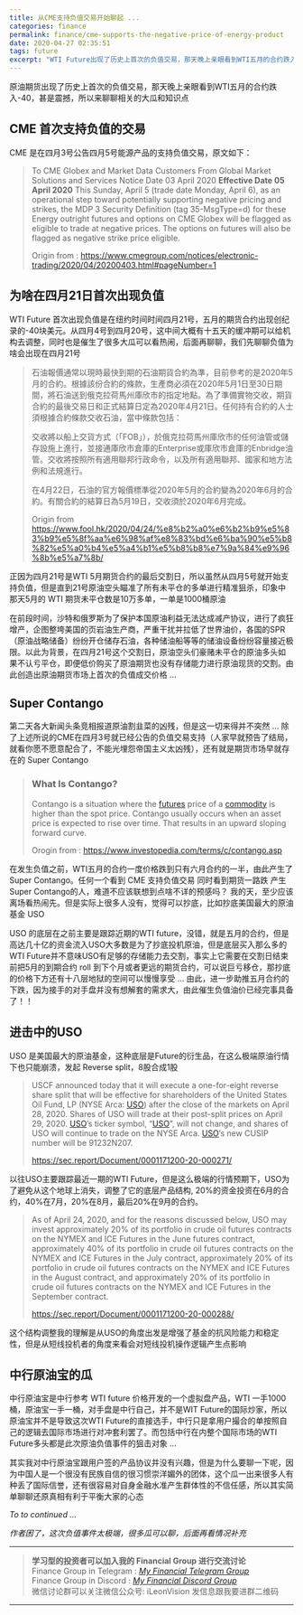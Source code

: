 ```yaml
---
title: 从CME支持负值交易开始聊起 ...
categories: finance
permalink: finance/cme-supports-the-negative-price-of-energy-product
date: 2020-04-27 02:35:51
tags: future
excerpt: "WTI Future出现了历史上首次的负值交易，那天晚上亲眼看到WTI五月的合约跌入-40，甚是震撼，所以来聊聊相关的大瓜和知识点"
---
```




原油期货出现了历史上首次的负值交易，那天晚上亲眼看到WTI五月的合约跌入-40，甚是震撼，所以来聊聊相关的大瓜和知识点



## CME 首次支持负值的交易

CME 是在四月3号公告四月5号能源产品的支持负值交易，原文如下：

> To CME Globex and Market Data Customers
> From Global Market Solutions and Services
> Notice Date 03 April 2020
> **Effective Date 05 April 2020**
> This Sunday, April 5 (trade date Monday, April 6), as an operational step toward potentially supporting negative pricing and strikes, the MDP 3 Security Definition (tag 35-MsgType=d) for these Energy outright futures and options on CME Globex will be flagged as eligible to trade at negative prices. The options on futures will also be flagged as negative strike price eligible.
>
> Origin from : https://www.cmegroup.com/notices/electronic-trading/2020/04/20200403.html#pageNumber=1



## 为啥在四月21日首次出现负值

WTI Future 首次出现负值是在纽约时间时间四月21号，五月的期货合约出现创纪录的-40块美元。从四月4号到四月20号，这中间大概有十五天的缓冲期可以给机构去调整，同时也是催生了很多大瓜可以看热闹，后面再聊聊，我们先聊聊负值为啥会出现在四月21号

>石油報價通常以現時最快到期的石油期貨合約為準，目前參考的是2020年5月的合約。根據該份合約的條款，生產商必須在2020年5月1日至30日期間，將石油送到俄克拉荷馬州庫欣市的指定地點。為了準備實物交收，期貨合約的最後交易日和正式結算日定為2020年4月21日。任何持有合約的人士須根據合約條款交收石油，當中條款包括：
>
>交收將以船上交貨方式（「FOB」），於俄克拉荷馬州庫欣市的任何油管或儲存設施上進行，並接通庫欣市倉庫的Enterprise或庫欣市倉庫的Enbridge油管。交收將按照所有適用聯邦行政命令，以及所有適用聯邦、國家和地方法例和法規進行。
>
>在4月22日，石油的官方報價標準從2020年5月的合約變為2020年6月的合約。有關合約的結算日為5月19日，交收須於2020年6月完成。
>
>Origin from https://www.fool.hk/2020/04/24/%e8%b2%a0%e6%b2%b9%e5%83%b9%e5%8f%aa%e6%98%af%e8%83%bd%e6%ba%90%e5%b8%82%e5%a0%b4%e5%a4%b1%e5%b8%b8%e7%9a%84%e9%96%8b%e5%a7%8b/

正因为四月21号是WTI 5月期货合约的最后交割日，所以虽然从四月5号就开始支持负值，但是直到21号原油空头瞄准了所有未平仓的多单进行精准狙杀，印象中那天5月的 WTI 期货未平仓数是10万多单，一单是1000桶原油

在前段时间，沙特和俄罗斯为了保护本国原油利益无法达成减产协议，进行了疯狂增产，企图整垮美国的页岩油生产商，严重干扰并拉低了世界油价，各国的SPR（原油战略储备）纷纷开仓储存石油，各种储油船等等的储油设备纷纷容量接近极限。以此为背景，在四月21号这个交割日，原油空头们豪赌未平仓的原油多头如果不认亏平仓，即便低价购买了原油期货也没有存储能力进行原油现货的交割。由此创造出原油期货市场上首次的负值成交价格 ...



## Super Contango

第二天各大新闻头条竞相报道原油割韭菜的凶残，但是这一切来得并不突然 ... 除了上述所说的CME在四月3号就已经公告的负值交易支持（人家早就预告了结局，就看你愿不愿意配合了，不能光埋怨帝国主义太凶残），还有就是期货市场早就存在的 Super Contango

>### What Is Contango? 
>
>Contango is a situation where the [futures](https://www.investopedia.com/terms/f/futures.asp) price of a [commodity](https://www.investopedia.com/terms/c/commodity.asp) is higher than the spot price. Contango usually occurs when an asset price is expected to rise over time. That results in an upward sloping forward curve.
>
>Orogin from : https://www.investopedia.com/terms/c/contango.asp

在发生负值之前，WTI五月的合约一度价格跌到只有六月合约的一半，由此产生了Super Contango。任何一个看到 CME 支持负值交易 同时看到期货一路跌 产生 Super Contango的人，难道不应该联想到点啥不详的预感吗？ 我的天，至少应该离场看热闹先。但是实际上很多人没有，觉得可以抄底，比如抄底美国最大的原油基金 USO

USO 的底层在之前主要是跟踪近期的WTI future，没错，就是五月的合约，但是高达几十亿的资金流入USO大多数是为了抄底投机原油，但是底层买入那么多的 WTI Future并不意味USO有足够的存储能力去交割，事实上它需要在交割日结束前把5月的到期合约 roll 到下个月或者更远的期货合约，可以说巨亏移仓，那抄底的价格下方还有十八层地狱的空间可以慢慢享受 ... 由此，进一步助推五月合约的下跌，因为接手的对手盘并没有想解套的需求大，由此催生负值油价已经完事具备了！！



## 进击中的USO

USO 是美国最大的原油基金，这种底层是Future的衍生品，在这么极端原油行情下也只能崩溃，发起 Reverse split，8股合成1股

>USCF announced today that it will execute a one-for-eight reverse share split that will be effective for shareholders of the United States Oil Fund, LP (NYSE Arca: [USO](https://sec.report/Ticker/USO)) after the close of the markets on April 28, 2020. Shares of USO will trade at their post-split prices on April 29, 2020. [USO](https://sec.report/Ticker/USO)’s ticker symbol, “[USO](https://sec.report/Ticker/USO)”, will not change, and shares of USO will continue to trade on the NYSE Arca. [USO](https://sec.report/Ticker/USO)’s new CUSIP number will be 91232N207.
>
>https://sec.report/Document/0001171200-20-000271/



以往USO主要跟踪最近一期的WTI Future，但是这么极端的行情预期下，USO为了避免从这个地球上消失，调整了它的底层产品结构, 20%的资金投资在6月的合约，40%在7月，20%在8月，最后20%在9月的合约。

>As of April 24, 2020, and for the reasons discussed below, USO may invest approximately 20% of its portfolio in crude oil futures contracts on the NYMEX and ICE Futures in the June futures contract, approximately 40% of its portfolio in crude oil futures contracts on the NYMEX and ICE Futures in the July contract, approximately 20% of its portfolio in crude oil futures contracts on the NYMEX and ICE Futures in the August contract, and approximately 20% of its portfolio in crude oil futures contracts on the NYMEX and ICE Futures in the September contract.
>
>https://sec.report/Document/0001171200-20-000288/

这个结构调整我的理解是从USO的角度出发是增强了基金的抗风险能力和稳定性，但是从短线投机者的角度来看会对短线投机操作逻辑产生点影响



## 中行原油宝的瓜

中行原油宝是中行参考 WTI future 价格开发的一个虚拟盘产品，WTI 一手1000桶，原油宝一手一桶，对手盘是中行自己，并不是WIT Future的国际炒家，所以原油宝并不是导致这次WTI Future的直接选手，中行只是拿用户撮合的单按照自己的逻辑去国际市场进行对冲套利罢了。而包括中行在内整个国际市场的WTI Future多头都是此次原油负值事件的狙击对象 ... 

其实我对中行原油宝跟用户签的产品协议并没有兴趣，但是为什么要聊一下呢，因为中国人是一个很没有民族自信的很习惯崇洋媚外的团体，这个瓜一出来很多人有种丢了国际信誉，还有很容易对自身金融水准产生群体性的不信任感，所以其实简单聊聊还原真相有利于平衡大家的心态



_To to continued ..._

_作者困了，这次负值事件太极端，很多瓜可以聊，后面再看情况补充_



---

>**学习型的投资者可以加入我的 Financial Group 进行交流讨论**    
>Finance Group in Telegram : [_My Financial Telegram Group_](https://t.me/joinchat/JAgU_xVgurGtCieh5GQ56g)   
>Finance Group in Discord : [_My Financial Discord Group_](https://discord.gg/bshbxuH)   
>微信讨论群可以关注微信公众号:  iLeonVision 发信息跟我要进群二维码

---







